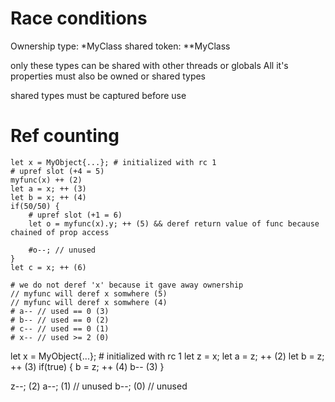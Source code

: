 
# Race conditions

Ownership type: *MyClass
shared token: **MyClass

only these types can be shared with other threads or globals
All it's properties must also be owned or shared types

shared types must be captured before use


# Ref counting

```
let x = MyObject{...}; # initialized with rc 1
# upref slot (+4 = 5)
myfunc(x) ++ (2)
let a = x; ++ (3)
let b = x; ++ (4)
if(50/50) {
	# upref slot (+1 = 6)
	let o = myfunc(x).y; ++ (5) && deref return value of func because chained of prop access

	#o--; // unused
}
let c = x; ++ (6)

# we do not deref 'x' because it gave away ownership
// myfunc will deref x somwhere (5)
// myfunc will deref x somwhere (4)
# a-- // used == 0 (3)
# b-- // used == 0 (2)
# c-- // used == 0 (1)
# x-- // used >= 2 (0)
```



let x = MyObject{...}; # initialized with rc 1
let z = x;
let a = z; ++ (2)
let b = z; ++ (3)
if(true) {
	b = z; ++ (4)
	b-- (3)
}

z--; (2)
a--; (1) // unused
b--; (0) // unused